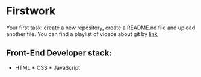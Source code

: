 # Firstwork
Your first task: create a new repository, create a README.nd file and upload another file.
You can find a playlist of videos about git by [link](https://www.youtube.com/watch?v=y5wxl4pBI_A)

## Front-End Developer stack:
* HTML
﻿﻿* CSS
﻿﻿* JavaScript
